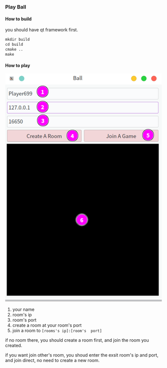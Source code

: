 ### Play Ball

#### How to build

you should have qt framework first.

```shell
mkdir build
cd build
cmake ..
make
```

#### How to play

![](./docs/form.png)

1. your name
2. room's ip
3. room's port
4. create a room at your room's port
5. join a room to `[rooms's ip]:[room's  port]`

if no room there, you should create a room first, and join the room you created.

if you want join other's room, you shoud enter the exsit room's ip and port, and join direct, no need to create a new room.